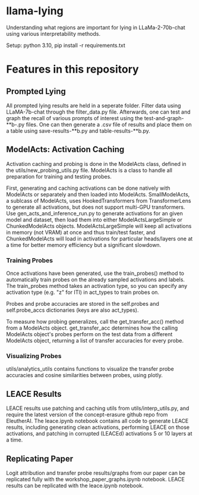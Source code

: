 # llama-lying

Understanding what regions are important for lying in LLaMa-2-70b-chat using various interpretability methods.

Setup: python 3.10, pip install -r requirements.txt

# Features in this repository
## Prompted Lying

All prompted lying results are held in a seperate folder. Filter data using LLaMA-7b-chat through the filter_data.py file. Afterwards, one can test and graph the recall of various prompts of interest using the test-and-graph-**b-.py files. One can then generate a .csv file of results and place them on a table using save-results-**b.py and table-results-**b.py.

## ModelActs: Activation Caching
Activation caching and probing is done in the ModelActs class, defined in the utils/new_probing_utils.py file. ModelActs is a class to handle all preparation for training and testing probes.

First, generating and caching activations can be done natively with ModelActs or separately and then loaded into ModelActs. SmallModelActs, a sublcass of ModelActs, uses HookedTransformers from TransformerLens to generate all activations, but does not support multi-GPU transformers. Use gen_acts_and_inference_run.py to generate activations for an given model and dataset, then load them into either ModelActsLargeSimple or ChunkedModelActs objects. ModelActsLargeSimple will keep all activations in memory (not VRAM) at once and thus train/test faster, and ChunkedModelActs will load in activations for particular heads/layers one at a time for better memory efficiency but a significant slowdown.

### Training Probes
Once activations have been generated, use the train_probes() method to automatically train probes on the already sampled activations and labels. The train_probes method takes an activation type, so you can specify any activation type (e.g. "z" for ITI) in act_types to train probes on.

Probes and probe accuracies are stored in the self.probes and self.probe_accs dictionaries (keys are also act_types).

To measure how probing generalizes, call the get_transfer_acc() method from a ModelActs object. get_transfer_acc determines how the calling ModelActs object's probes perform on the test data from a different ModelActs object, returning a list of transfer accuracies for every probe.

### Visualizing Probes
utils/analytics_utils contains functions to visualize the transfer probe accuracies and cosine similarities between probes, using plotly.

## LEACE Results
LEACE results use patching and caching utils from utils/interp_utils.py, and require the latest version of the concept-erasure github repo from EleutherAI. The leace.ipynb notebook contains all code to generate LEACE results, including generating clean activations, performing LEACE on those activations, and patching in corrupted (LEACEd) activations 5 or 10 layers at a time.

## Replicating Paper
Logit attribution and transfer probe results/graphs from our paper can be replicated fully with the workshop_paper_graphs.ipynb notebook. LEACE results can be replicated with the leace.ipynb notebook.

